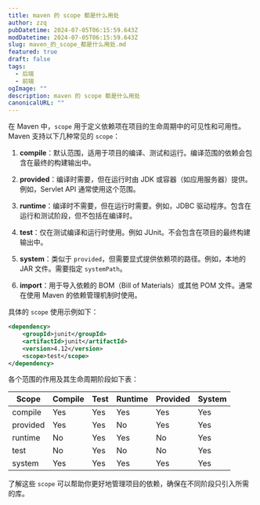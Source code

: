 ```yaml
---
title: maven 的 scope 都是什么用处
author: zzq
pubDatetime: 2024-07-05T06:15:59.643Z
modDatetime: 2024-07-05T06:15:59.643Z
slug: maven_的_scope_都是什么用处.md
featured: true
draft: false
tags:
  - 后端
  - 前端
ogImage: ""
description: maven 的 scope 都是什么用处
canonicalURL: ""
---
```


在 Maven 中，`scope` 用于定义依赖项在项目的生命周期中的可见性和可用性。Maven 支持以下几种常见的 `scope`：

1. **compile**：默认范围，适用于项目的编译、测试和运行。编译范围的依赖会包含在最终的构建输出中。
2. **provided**：编译时需要，但在运行时由 JDK 或容器（如应用服务器）提供。例如，Servlet API 通常使用这个范围。

3. **runtime**：编译时不需要，但在运行时需要。例如，JDBC 驱动程序。包含在运行和测试阶段，但不包括在编译时。

4. **test**：仅在测试编译和运行时使用。例如 JUnit。不会包含在项目的最终构建输出中。

5. **system**：类似于 `provided`，但需要显式提供依赖项的路径。例如，本地的 JAR 文件。需要指定 `systemPath`。

6. **import**：用于导入依赖的 BOM（Bill of Materials）或其他 POM 文件。通常在使用 Maven 的依赖管理机制时使用。

具体的 `scope` 使用示例如下：

```xml
<dependency>
    <groupId>junit</groupId>
    <artifactId>junit</artifactId>
    <version>4.12</version>
    <scope>test</scope>
</dependency>
```

各个范围的作用及其生命周期阶段如下表：

| Scope    | Compile | Test | Runtime | Provided | System |
| -------- | ------- | ---- | ------- | -------- | ------ |
| compile  | Yes     | Yes  | Yes     | Yes      | Yes    |
| provided | Yes     | Yes  | No      | Yes      | Yes    |
| runtime  | No      | Yes  | Yes     | No       | Yes    |
| test     | No      | Yes  | No      | No       | Yes    |
| system   | Yes     | Yes  | Yes     | Yes      | Yes    |

了解这些 `scope` 可以帮助你更好地管理项目的依赖，确保在不同阶段只引入所需的库。
